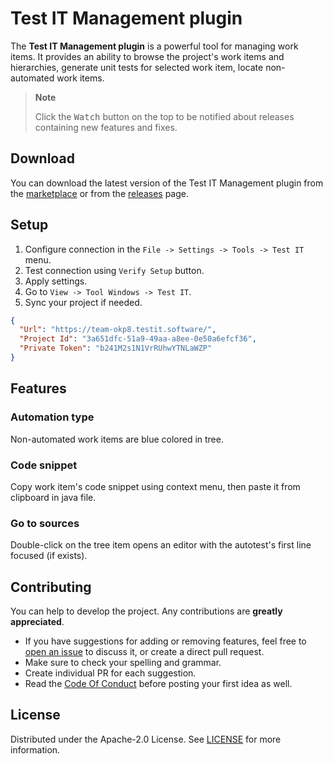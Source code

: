 # Test IT Management plugin

<!-- Plugin description -->
The **Test IT Management plugin** is a powerful tool for managing work items. It provides an ability to browse the
project's work items and hierarchies, generate unit tests for selected work item, locate non-automated work items.
<!-- Plugin description end -->
> **Note**
>
> Click the <kbd>Watch</kbd> button on the top to be notified about releases containing new features and fixes.

## Download

You can download the latest version of the Test IT Management plugin from
the [marketplace](https://plugins.jetbrains.com/plugin/24232-test-it-management) or from
the [releases](https://github.com/testit-tms/testit-management/releases) page.

## Setup

1. Configure connection in the `File -> Settings -> Tools -> Test IT` menu.
2. Test connection using `Verify Setup` button.
3. Apply settings.
4. Go to `View -> Tool Windows -> Test IT`.
5. Sync your project if needed.

```json
{
  "Url": "https://team-okp8.testit.software/",
  "Project Id": "3a651dfc-51a9-49aa-a8ee-0e50a6efcf36",
  "Private Token": "b241M2s1N1VrRUhwYTNLaWZP"
}
```

## Features

### Automation type

Non-automated work items are blue colored in tree.

### Code snippet

Copy work item's code snippet using context menu, then paste it from clipboard in java file.

### Go to sources

Double-click on the tree item opens an editor with the autotest's first line focused (if exists).

## Contributing

You can help to develop the project. Any contributions are **greatly appreciated**.

* If you have suggestions for adding or removing features, feel free
  to [open an issue](https://github.com/testit-tms/testit-management/issues/new) to discuss it, or create a direct pull
  request.
* Make sure to check your spelling and grammar.
* Create individual PR for each suggestion.
* Read the [Code Of Conduct](https://github.com/testit-tms/testit-management/blob/main/CODE_OF_CONDUCT.md) before
  posting your first idea as well.

## License

Distributed under the Apache-2.0 License.
See [LICENSE](https://github.com/testit-tms/testit-management/blob/main/LICENSE.txt) for more information.
